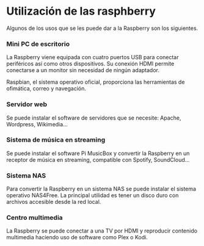 # Utilización de las rasphberry
Algunos de los usos que se les puede dar a la Raspberry son los siguientes.

### Mini PC de escritorio
La Raspberry viene equipada con cuatro puertos USB para conectar periféricos así como otros dispositivos. Su conexión HDMI permite conectarse a un monitor sin necesidad de ningún adaptador.

Raspbian, el sistema operativo oficial, proporciona las herramientas de ofimática, correo y navegación.

### Servidor web
Se puede instalar el software de servidores que se necesite: Apache, Wordpress, Wikimedia...

### Sistema de música en streaming
Se puede instalar el software Pi MusicBox y convertir la Raspberry en un receptor de música en streaming, compatible con Spotify, SoundCloud...

### Sistema NAS
Para convertir la Raspberry en un sistema NAS se puede instalar el sistema operativo NAS4Free. La principal utilidad es tener un disco duro con archivos accesible desde la red local.

### Centro multimedia
La Raspberry se puede conectar a una TV por HDMI y reproducir contenido multimedia haciendo uso de software como Plex o Kodi.
